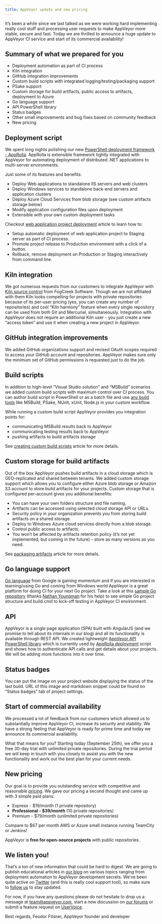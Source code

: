 ```yaml
---
title: AppVeyor update and new pricing
---
```


It’s been a while since we last talked as we were working hard implementing really cool stuff
and processing user requests to make AppVeyor more stable, secure and fast.
Today we are thrilled to announce a huge update to AppVeyor CI service and start of its commercial
availability!

## Summary of what we prepared for you

* Deployment automation as part of CI process
* Kiln integration
* GitHub integration improvements
* Custom build scripts with integrated logging/testing/packaging support
* PSake support
* Custom storage for build artifacts, public access to artifacts, deployment to Azure
* Go language support
* API PowerShell library
* Status badges
* Other small improvements and bug fixes based on community feedback
* New pricing

## Deployment script

We spent long nights polishing our new [PowerShell deployment framework - AppRolla](https://github.com/AppVeyor/AppRolla).
AppRolla is extensible framework tightly integrated with AppVeyor for automating deployment
of distributed .NET applications to multi-server environments.

Just some of its features and benefits:

* Deploy Web applications to standalone IIS servers and web clusters
* Deploy Windows services to standalone back-end servers and application clusters
* Deploy Azure Cloud Services from blob storage (see custom artifacts storage below)
* Modify application configuration files upon deployment
* Extensible with your own custom deployment tasks

Checkout [web application project deployment](http://help.appveyor.com/kb/using-appveyor/web-application-project-deployment-to-staging-and-production-environments) article to learn how to:

* Setup automatic deployment of web application project to Staging server as part of CI process.
* Promote project release to Production environment with a click of a button.
* Rollback, remove deployment on Production or Staging interactively from command line.

## Kiln integration

We got numerous requests from our customers to integrate AppVeyor with [Kiln source control](http://www.fogcreek.com/kiln/)
from FogCreek Software. Though we are not affiliated with them Kiln looks compelling for projects
with private repositories because of its per-user pricing (yes, you can create any number of repositories)
and cool “Kiln harmony” feature when every single repository can be used from both Git and Mercurial,
simultaneously. Integration with AppVeyor does not require an additional Kiln user - you just create
a new “access token” and use it when creating a new project in AppVeyor.

## GitHub integration improvements

We added GitHub organizations support and revised OAuth scopes required to access your GitHub account
and repositories. AppVeyor makes sure only the minimum set of GitHub permissions is requested just to do
the job.

## Build scripts

In addition to high-level “Visual Studio solution” and “MSBuild” scenarios we added custom build scripts
with maximum control over CI process. You can author build script in PowerShell or as a batch file and
use [any build tools](http://help.appveyor.com/kb/using-appveyor/software-installed-on-appveyor-build-servers) like MSBuild, PSake, NUnit, xUnit, Node.js in your custom workflow.

While running a custom build script AppVeyor provides you integration points for:

* communicating MSBuild results back to AppVeyor
* communicating testing results back to AppVeyor
* pushing artifacts to build artifacts storage

See [creating custom build scripts](http://help.appveyor.com/kb/using-appveyor/custom-build-scripts) article for more details.

## Custom storage for build artifacts

Out of the box AppVeyor pushes build artifacts in a cloud storage which is GEO-replicated and shared between tenants. We added custom storage support which allows you to configure either Azure blob storage or Amazon S3 account to store build artifacts for your projects. Custom storage that is configured per-account gives you additional benefits:

* You can have your own folders structure and file naming.
* Artifacts can be accessed using selected cloud storage API or URLs.
* Security policy in your organization prevents you from storing build artifacts on a shared storage.
* Deploy to Windows Azure cloud services directly from a blob storage.
* Control public access to artifacts.
* You won’t be affected by artifacts retention policy (it’s not yet implemented, but coming in the future) - store as many versions as you need.

See [packaging artifacts](http://help.appveyor.com/kb/getting-started/packaging-artifacts) article for more details.

## Go language support

[Go language](https://golang.org/) from Google is gaining momentum and if you are interested in
learning/using Go and coming from Windows world AppVeyor is a great platform for doing CI for your
next Go project. Take a look at this [sample Go repository](https://bitbucket.org/appveyor/test-go/src)
(thanks [Nathan Youngman](https://twitter.com/nathany) for his help) to see simple Go project structure
and build.cmd to kick-off testing in AppVeyor CI environment.

## API

AppVeyor is a single page application (SPA) built with AngularJS (and we promise to tell about its
internals in our blog) and all its functionality is available through REST API. We created lightweight
[AppVeyor API PowerShell library](https://github.com/AppVeyor/AppVeyor-PowerShell) which is currently
used by [AppRolla deployment](https://github.com/AppVeyor/AppRolla) script and shows how to
authenticate API calls and get details about your projects. We will be adding more functions into it
over time.

## Status badges

You can put the image on your project website displaying the status of the last build. URL of this image
and markdown snippet could be found on “Status badges” tab of project settings.

## Start of commercial availability

We processed a lot of feedback from our customers which allowed us to substantially improve AppVeyor CI,
increase its security and stability. We have a strong feeling that AppVeyor is ready for prime time and
today we announce its commercial availability.

What that means for you? Starting today (September 25th), we offer you a free 30-day trial with unlimited
private repositories. During the trial period we will keep in touch with you closely to assist you with
the new functionality and work out the best plan for your current needs.

## New pricing

Our goal is to provide you outstanding service with competitive and reasonable
[pricing](/pricing/). We gave our pricing a second thought and came up with 3 simple paid plans:

* Express - $19/month (1 private repository)
* **Professional - $39/month** (10 private repositories)
* Premium - $79/month (unlimited private repositories)

Compare to $67 per month AWS or Azure small instance running TeamCity or Jenkins!

AppVeyor is **free for open-source projects** with public repositories.

## We listen you!

That’s a ton of new information that could be hard to digest. We are going to publish educational
articles in [our blog](/blog/) on various topics ranging from deployment automation to
AppVeyor development secrets. We’ve been quite active on [Twitter](https://twitter.com/appveyor)
(and this is really cool support tool), so make sure to [follow us](https://twitter.com/intent/follow?original_referer=http%3A%2F%2Fwww.appveyor.com%2Fpricing&amp;region=follow_link&amp;screen_name=appveyor&amp;tw_p=followbutton&amp;variant=2.0) to stay updated.

For now, if you have any questions please do not hesitate to drop us a message at [team@appveyor.com](mailto:team@appveyor.com),
start a new discussion on [our forums](http://help.appveyor.com/discussions) or submit a feature request
on [UserVoice](https://appveyor.uservoice.com/).

Best regards,
Feodor Fitsner, AppVeyor founder and developer
